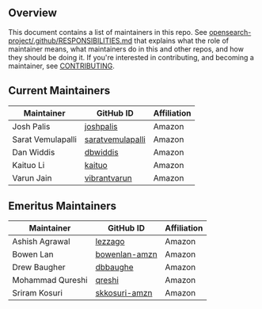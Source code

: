 ## Overview

This document contains a list of maintainers in this repo. See [opensearch-project/.github/RESPONSIBILITIES.md](https://github.com/opensearch-project/.github/blob/main/RESPONSIBILITIES.md#maintainer-responsibilities) that explains what the role of maintainer means, what maintainers do in this and other repos, and how they should be doing it. If you're interested in contributing, and becoming a maintainer, see [CONTRIBUTING](CONTRIBUTING.md).

## Current Maintainers

| Maintainer        | GitHub ID                                               | Affiliation |
| ----------------- | ------------------------------------------------------- | ----------- |
| Josh Palis        | [joshpalis](https://github.com/joshpalis)               | Amazon      |
| Sarat Vemulapalli | [saratvemulapalli](https://github.com/saratvemulapalli) | Amazon      |
| Dan Widdis        | [dbwiddis](https://github.com/dbwiddis)                 | Amazon      |
| Kaituo Li         | [kaituo](https://github.com/kaituo)                     | Amazon      |
| Varun Jain        | [vibrantvarun](https://github.com/vibrantvarun)         | Amazon      |

## Emeritus Maintainers

| Maintainer        | GitHub ID                                               | Affiliation |
| ----------------- | ------------------------------------------------------- | ----------- |
| Ashish Agrawal    | [lezzago](https://github.com/lezzago)                   | Amazon      |
| Bowen Lan         | [bowenlan-amzn](https://github.com/bowenlan-amzn)       | Amazon      |
| Drew Baugher      | [dbbaughe](https://github.com/dbbaughe)                 | Amazon      |
| Mohammad Qureshi  | [qreshi](https://github.com/qreshi)                     | Amazon      |
| Sriram Kosuri     | [skkosuri-amzn](https://github.com/skkosuri-amzn)       | Amazon      |
